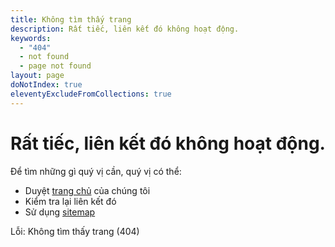 ```yaml
---
title: Không tìm thấy trang
description: Rất tiếc, liên kết đó không hoạt động.
keywords:
  - "404"
  - not found
  - page not found
layout: page
doNotIndex: true
eleventyExcludeFromCollections: true
---
```

# Rất tiếc, liên kết đó không hoạt động.

Để tìm những gì quý vị cần, quý vị có thể:

* Duyệt [trang chủ](/vi/) của chúng tôi
* Kiểm tra lại liên kết đó
* Sử dụng [sitemap](/sitemap)

Lỗi: Không tìm thấy trang (404)